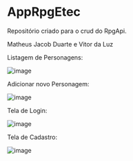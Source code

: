 # AppRpgEtec
Repositório criado para o crud do RpgApi.

Matheus Jacob Duarte e Vitor da Luz

Listagem de Personagens:

![image](https://github.com/user-attachments/assets/549c4ba2-4081-487a-8eed-df4df3f250b8)

Adicionar novo Personagem:

![image](https://github.com/user-attachments/assets/c9c01b0d-ea9d-416d-818c-77b598051261)

Tela de Login:

![image](https://github.com/user-attachments/assets/2472b1bb-1fae-4a84-bdad-4a170f53aa5c)

Tela de Cadastro:

![image](https://github.com/user-attachments/assets/954885c4-def2-4c96-8996-99dfa9802fa6)
